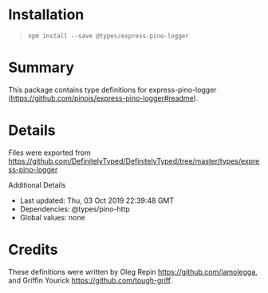 # Installation
> `npm install --save @types/express-pino-logger`

# Summary
This package contains type definitions for express-pino-logger (https://github.com/pinojs/express-pino-logger#readme).

# Details
Files were exported from https://github.com/DefinitelyTyped/DefinitelyTyped/tree/master/types/express-pino-logger

Additional Details
 * Last updated: Thu, 03 Oct 2019 22:39:48 GMT
 * Dependencies: @types/pino-http
 * Global values: none

# Credits
These definitions were written by Oleg Repin <https://github.com/iamolegga>, and Griffin Yourick <https://github.com/tough-griff>.
